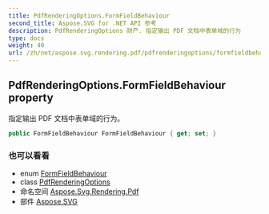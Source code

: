 ```yaml
---
title: PdfRenderingOptions.FormFieldBehaviour
second_title: Aspose.SVG for .NET API 参考
description: PdfRenderingOptions 财产. 指定输出 PDF 文档中表单域的行为
type: docs
weight: 40
url: /zh/net/aspose.svg.rendering.pdf/pdfrenderingoptions/formfieldbehaviour/
---
```

## PdfRenderingOptions.FormFieldBehaviour property

指定输出 PDF 文档中表单域的行为。

```csharp
public FormFieldBehaviour FormFieldBehaviour { get; set; }
```

### 也可以看看

* enum [FormFieldBehaviour](../../formfieldbehaviour/)
* class [PdfRenderingOptions](../)
* 命名空间 [Aspose.Svg.Rendering.Pdf](../../pdfrenderingoptions/)
* 部件 [Aspose.SVG](../../../)


